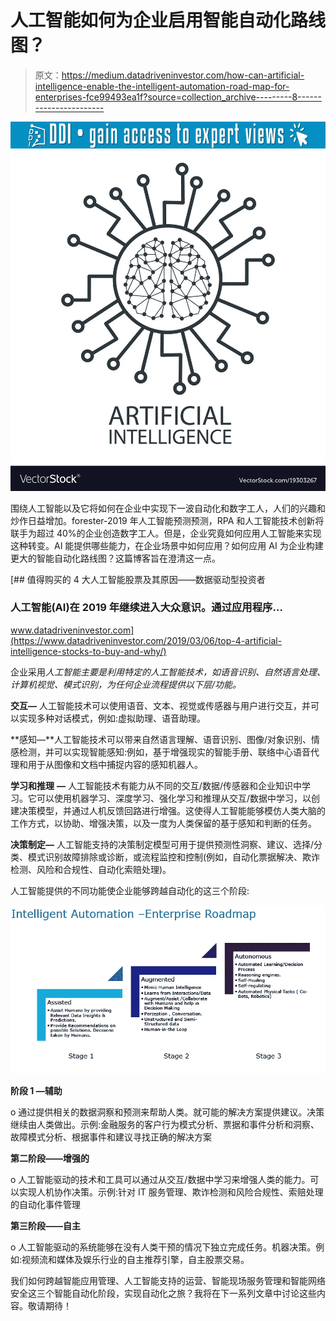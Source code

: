 # 人工智能如何为企业启用智能自动化路线图？

> 原文：<https://medium.datadriveninvestor.com/how-can-artificial-intelligence-enable-the-intelligent-automation-road-map-for-enterprises-fce99493ea1f?source=collection_archive---------8----------------------->

[![](img/2bfdde098d0bf70afde006df6e64f87d.png)](http://www.track.datadriveninvestor.com/1B9E)![](img/cffb1d5b4a76eb94649f4c4c6eae3f82.png)

围绕人工智能以及它将如何在企业中实现下一波自动化和数字工人，人们的兴趣和炒作日益增加。forester-2019 年人工智能预测预测，RPA 和人工智能技术创新将联手为超过 40%的企业创造数字工人。但是，企业究竟如何应用人工智能来实现这种转变。AI 能提供哪些能力，在企业场景中如何应用？如何应用 AI 为企业构建更大的智能自动化路线图？这篇博客旨在澄清这一点。

[](https://www.datadriveninvestor.com/2019/03/06/top-4-artificial-intelligence-stocks-to-buy-and-why/) [## 值得购买的 4 大人工智能股票及其原因——数据驱动型投资者

### 人工智能(AI)在 2019 年继续进入大众意识。通过应用程序…

www.datadriveninvestor.com](https://www.datadriveninvestor.com/2019/03/06/top-4-artificial-intelligence-stocks-to-buy-and-why/) 

企业采用*人工智能主要是利用特定的人工智能技术，如语音识别、自然语言处理、计算机视觉、模式识别，为任何企业流程提供以下层/功能。*

**交互—** 人工智能技术可以使用语音、文本、视觉或传感器与用户进行交互，并可以实现多种对话模式，例如:虚拟助理、语音助理。

**感知—**人工智能技术可以带来自然语言理解、语音识别、图像/对象识别、情感检测，并可以实现智能感知:例如，基于增强现实的智能手册、联络中心语音代理和用于从图像和文档中捕捉内容的感知机器人。

**学习和推理** **—** 人工智能技术有能力从不同的交互/数据/传感器和企业知识中学习。它可以使用机器学习、深度学习、强化学习和推理从交互/数据中学习，以创建决策模型，并通过人机反馈回路进行增强。这使得人工智能能够模仿人类大脑的工作方式，以协助、增强决策，以及一度为人类保留的基于感知和判断的任务。

**决策制定—** 人工智能支持的决策制定模型可用于提供预测性洞察、建议、选择/分类、模式识别故障排除或诊断，或流程监控和控制(例如，自动化票据解决、欺诈检测、风险和合规性、自动化索赔处理)。

人工智能提供的不同功能使企业能够跨越自动化的这三个阶段:

![](img/c3ef3b72d976e13b3799534b97fc0346.png)

**阶段 1 —辅助**

o 通过提供相关的数据洞察和预测来帮助人类。就可能的解决方案提供建议。决策继续由人类做出。示例:金融服务的客户行为模式分析、票据和事件分析和洞察、故障模式分析、根据事件和建议寻找正确的解决方案

**第二阶段——增强的**

o 人工智能驱动的技术和工具可以通过从交互/数据中学习来增强人类的能力。可以实现人机协作决策。示例:针对 IT 服务管理、欺诈检测和风险合规性、索赔处理的自动化事件管理

**第三阶段——自主**

o 人工智能驱动的系统能够在没有人类干预的情况下独立完成任务。机器决策。例如:视频流和媒体及娱乐行业的自主推荐引擎，自主股票交易。

我们如何跨越智能应用管理、人工智能支持的运营、智能现场服务管理和智能网络安全这三个智能自动化阶段，实现自动化之旅？我将在下一系列文章中讨论这些内容。敬请期待！